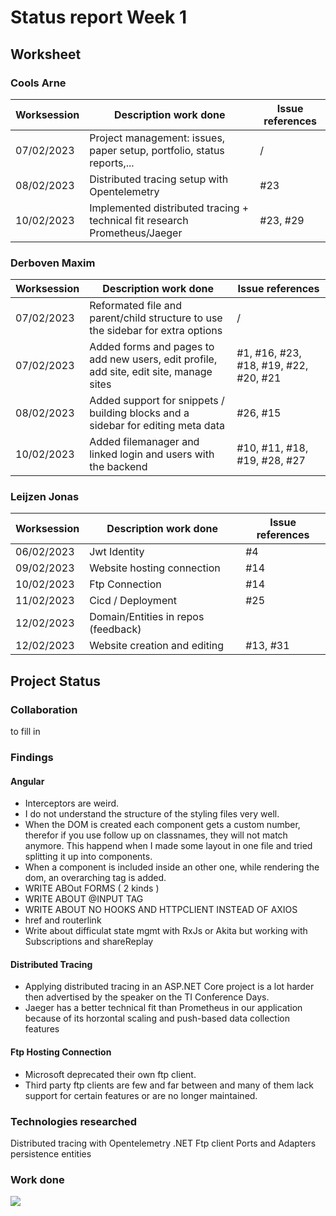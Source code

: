 # Status report Week 1
## Worksheet 
### Cools Arne
| Worksession | Description work done | Issue references |
|---|---|---|
| 07/02/2023 | Project management: issues, paper setup, portfolio, status reports,... | / |
| 08/02/2023 | Distributed tracing setup with Opentelemetry | #23 |
| 10/02/2023 | Implemented distributed tracing + technical fit research Prometheus/Jaeger | #23, #29 |
### Derboven Maxim
| Worksession | Description work done | Issue references |
|---|---|---|
| 07/02/2023 | Reformated file and parent/child structure to use the sidebar for extra options | / |
| 07/02/2023 | Added forms and pages to add new users, edit profile, add site, edit site, manage sites  | #1, #16, #23, #18, #19, #22, #20, #21 |
| 08/02/2023 | Added support for snippets / building blocks and a sidebar for editing meta data | #26, #15 |
| 10/02/2023 | Added filemanager and linked login and users with the backend | #10, #11, #18, #19, #28, #27 |
### Leijzen Jonas
| Worksession | Description work done               | Issue references |
|-------------|-------------------------------------|------------------|
| 06/02/2023  | Jwt Identity                        | #4               |
| 09/02/2023  | Website hosting connection          | #14              |
| 10/02/2023  | Ftp Connection                      | #14              |
| 11/02/2023  | Cicd / Deployment                   | #25              |
| 12/02/2023  | Domain/Entities in repos (feedback) |                  |
| 12/02/2023  | Website creation and editing        | #13, #31          |
## Project Status
### Collaboration
to fill in
### Findings
#### Angular
* Interceptors are weird.
* I do not understand the structure of the styling files very well.
* When the DOM is created each component gets a custom number, therefor if you use follow up on classnames, they will not match anymore. This happend when I made some layout in one file and tried splitting it up into components.
* When a component is included inside an other one, while rendering the dom, an overarching tag is added.
* WRITE ABOut FORMS ( 2 kinds )
* WRITE ABOUT @INPUT TAG
* WRITE ABOUT NO HOOKS AND HTTPCLIENT INSTEAD OF AXIOS
* href and routerlink 
* Write about difficulat state mgmt with RxJs or Akita but working with Subscriptions and shareReplay
#### Distributed Tracing
* Applying distributed tracing in an ASP.NET Core project is a lot harder then advertised by the speaker on the TI Conference Days.
* Jaeger has a better technical fit than Prometheus in our application because of its horzontal scaling and push-based data collection features
#### Ftp Hosting Connection
* Microsoft deprecated their own ftp client.
* Third party ftp clients are few and far between and many of them lack support for certain features or are no longer maintained.
### Technologies researched
Distributed tracing with Opentelemetry
.NET Ftp client
Ports and Adapters persistence entities
### Work done
![](https://geps.dev/progress/21)
